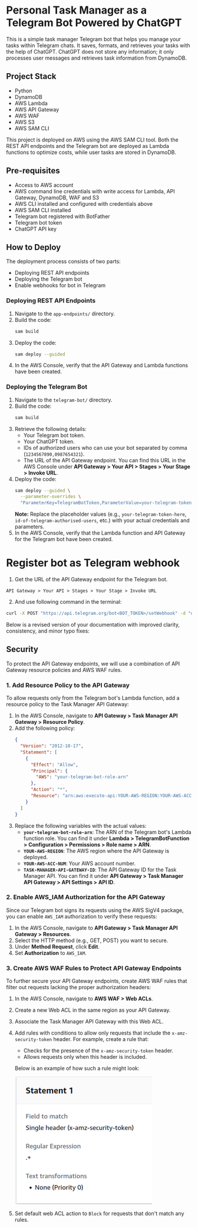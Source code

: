# Personal Task Manager as a Telegram Bot Powered by ChatGPT

This is a simple task manager Telegram bot that helps you manage your tasks within Telegram chats. It saves, formats, and retrieves your tasks with the help of ChatGPT. ChatGPT does not store any information; it only processes user messages and retrieves task information from DynamoDB.

## Project Stack

- Python
- DynamoDB
- AWS Lambda
- AWS API Gateway
- AWS WAF
- AWS S3
- AWS SAM CLI

This project is deployed on AWS using the AWS SAM CLI tool. Both the REST API endpoints and the Telegram bot are deployed as Lambda functions to optimize costs, while user tasks are stored in DynamoDB.

## Pre-requisites

- Access to AWS account
- AWS command line credentials with write access for Lambda, API Gateway, DynamoDB, WAF and S3
- AWS CLI installed and configured with credentials above
- AWS SAM CLI installed
- Telegram bot registered with BotFather
- Telegram bot token
- ChatGPT API key

## How to Deploy

The deployment process consists of two parts:
- Deploying REST API endpoints
- Deploying the Telegram bot
- Enable webhooks for bot in Telegram

### Deploying REST API Endpoints

1. Navigate to the `app-endpoints/` directory.
2. Build the code:
   ```bash
   sam build
   ```
3. Deploy the code:
   ```bash
   sam deploy --guided
   ```
4. In the AWS Console, verify that the API Gateway and Lambda functions have been created.

### Deploying the Telegram Bot

1. Navigate to the `telegram-bot/` directory.
2. Build the code:
   ```bash
   sam build
   ```
3. Retrieve the following details:
   - Your Telegram bot token.
   - Your ChatGPT token.
   - IDs of authorized users who can use your bot separated by comma (`1234567890,0987654321`).
   - The URL of the API Gateway endpoint. You can find this URL in the AWS Console under **API Gateway > Your API > Stages > Your Stage > Invoke URL**.
4. Deploy the code:
   ```bash
   sam deploy --guided \
     --parameter-overrides \
     "ParameterKey=TelegramBotToken,ParameterValue=your-telegram-token-here ParameterKey=AuthorizedUsers,ParameterValue=id-of-telegram-authorised-users ParameterKey=OpenAiApiKey,ParameterValue=your-chatgpt-token-here ParameterKey=GPTModel,ParameterValue=gpt-4 ParameterKey=GPTSystemPrompt,ParameterValue='You are a helpful assistant that helps users manage their tasks.' ParameterKey=TaskManagerAPIGatewayURL,ParameterValue='url-of-api-gateway-endpoint'"
   ```
   **Note:** Replace the placeholder values (e.g., `your-telegram-token-here`, `id-of-telegram-authorised-users`, etc.) with your actual credentials and parameters.
5. In the AWS Console, verify that the Lambda function and API Gateway for the Telegram bot have been created.

# Register bot as Telegram webhook

1. Get the URL of the API Gateway endpoint for the Telegram bot.
```
API Gateway > Your API > Stages > Your Stage > Invoke URL
```

2. And use following command in the terminal:
```bash
curl -X POST "https://api.telegram.org/bot<BOT_TOKEN>/setWebhook" -d "url=<WEBHOOK_URL>"
```

Below is a revised version of your documentation with improved clarity, consistency, and minor typo fixes:

## Security

To protect the API Gateway endpoints, we will use a combination of API Gateway resource policies and AWS WAF rules.

### 1. Add Resource Policy to the API Gateway

To allow requests only from the Telegram bot's Lambda function, add a resource policy to the Task Manager API Gateway:

1. In the AWS Console, navigate to **API Gateway > Task Manager API Gateway > Resource Policy**.
2. Add the following policy:
   ```json
   {
     "Version": "2012-10-17",
     "Statement": [
       {
         "Effect": "Allow",
         "Principal": {
           "AWS": "your-telegram-bot-role-arn"
         },
         "Action": "*",
         "Resource": "arn:aws:execute-api:YOUR-AWS-REGION:YOUR-AWS-ACC-NUM:TASK-MANAGER-API-GATEWAY-ID/*/*/*"
       }
     ]
   }
   ```
3. Replace the following variables with the actual values:
   - **`your-telegram-bot-role-arn`**: The ARN of the Telegram bot's Lambda function role. You can find it under **Lambda > TelegramBotFunction > Configuration > Permissions > Role name > ARN**.
   - **`YOUR-AWS-REGION`**: The AWS region where the API Gateway is deployed.
   - **`YOUR-AWS-ACC-NUM`**: Your AWS account number.
   - **`TASK-MANAGER-API-GATEWAY-ID`**: The API Gateway ID for the Task Manager API. You can find it under **API Gateway > Task Manager API Gateway > API Settings > API ID**.

### 2. Enable AWS_IAM Authorization for the API Gateway

Since our Telegram bot signs its requests using the AWS SigV4 package, you can enable `AWS_IAM` authorization to verify these requests:

1. In the AWS Console, navigate to **API Gateway > Task Manager API Gateway > Resources**.
2. Select the HTTP method (e.g., GET, POST) you want to secure.
3. Under **Method Request**, click **Edit**.
4. Set **Authorization** to `AWS_IAM`.

### 3. Create AWS WAF Rules to Protect API Gateway Endpoints

To further secure your API Gateway endpoints, create AWS WAF rules that filter out requests lacking the proper authorization headers:

1. In the AWS Console, navigate to **AWS WAF > Web ACLs**.
2. Create a new Web ACL in the same region as your API Gateway.
3. Associate the Task Manager API Gateway with this Web ACL.
4. Add rules with conditions to allow only requests that include the `x-amz-security-token` header. For example, create a rule that:
   - Checks for the presence of the `x-amz-security-token` header.
   - Allows requests only when this header is included.

   Below is an example of how such a rule might look:
   
   ![Allow Only Signed Requests Rule](./images/allow-only-signed-requests-rule.png)
6. Set default web ACL action to `Block` for requests that don't match any rules.
